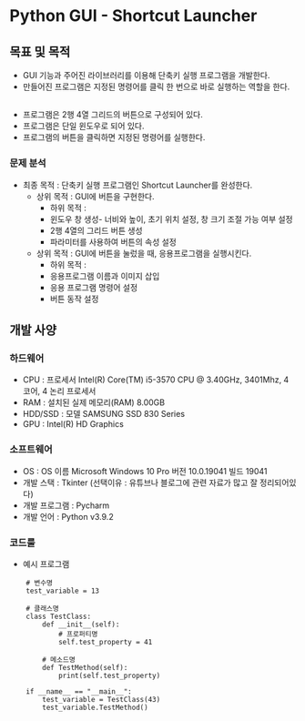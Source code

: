 # Python GUI - Shortcut Launcher

## 목표 및 목적
- GUI 기능과 주어진 라이브러리를 이용해 단축키 실행 프로그램을 개발한다.
- 만들어진 프로그램은 지정된 명령어를 클릭 한 번으로 바로 실행하는 역할을 한다.
##
- 프로그램은 2행 4열 그리드의 버튼으로 구성되어 있다.
- 프로그램은 단일 윈도우로 되어 있다.
- 프로그램의 버튼을 클릭하면 지정된 명령어를 실행한다.

### 문제 분석
  
* 최종 목적 : 단축키 실행 프로그램인 Shortcut Launcher를 완성한다.
    * 상위 목적 : GUI에 버튼을 구현한다.
        * 하위 목적 : 
        * 윈도우 창 생성- 너비와 높이, 초기 위치 설정, 창 크기 조절 가능 여부 설정
        * 2행 4열의 그리드 버튼 생성
        * 파라미터를 사용하여 버튼의 속성 설정
    * 상위 목적 : GUI에 버튼을 눌렀을 때, 응용프로그램을 실행시킨다.
        * 하위 목적 : 
        * 응용프로그램 이름과 이미지 삽입
        * 응용 프로그램 명령어 설정
        * 버튼 동작 설정

## 개발 사양

### 하드웨어
* CPU : 프로세서	Intel(R) Core(TM) i5-3570 CPU @ 3.40GHz, 3401Mhz, 4 코어, 4 논리 프로세서
* RAM : 설치된 실제 메모리(RAM)	8.00GB
* HDD/SSD : 모델	SAMSUNG SSD 830 Series
* GPU : Intel(R) HD Graphics

### 소프트웨어
* OS : OS 이름	Microsoft Windows 10 Pro 버전	10.0.19041 빌드 19041
* 개발 스택 : Tkinter (선택이유 : 유튜브나 블로그에 관련 자료가 많고 잘 정리되어있다)
* 개발 프로그램 : Pycharm
* 개발 언어 : Python v3.9.2

### 코드룰
* 예시 프로그램

```
    # 변수명
    test_variable = 13

    # 클래스명
    class TestClass:
        def __init__(self):
            # 프로퍼티명
            self.test_property = 41

        # 메소드명
        def TestMethod(self):
            print(self.test_property)
    
    if __name__ == "__main__":
        test_variable = TestClass(43)
        test_variable.TestMethod()
```
